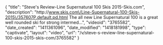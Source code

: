 {
    "title": "Steve's Review-Line Supernatural 100 Skis 2015-Skis.com",
    "description": "http:\/\/www.skis.com\/Line-Supernatural-100-Skis-2015\/357607P,default,pd.html The all new Line Supernatural 100 is a great well rounded ski for strong intermed...",
    "videoid": "3765582",
    "date_created": "1411361096",
    "date_modified": "1418181998",
    "type": "captivate",
    "layout": "video",
    "url": "\/v\/steve-s-review-line-supernatural-100-skis-2015-skis-com\/3765582"
}